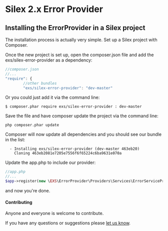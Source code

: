 Silex 2.x Error Provider
==========================


## Installing the ErrorProvider in a Silex project
The installation process is actually very simple.  Set up a Silex project with Composer.

Once the new project is set up, open the composer.json file and add the exs/silex-error-provider as a dependency:
``` js
//composer.json
//...
"require": {
        //other bundles
        "exs/silex-error-provider": "dev-master"
```
Or you could just add it via the command line:
```
$ composer.phar require exs/silex-error-provider : dev-master
```

Save the file and have composer update the project via the command line:
``` shell
php composer.phar update
```
Composer will now update all dependencies and you should see our bundle in the list:
``` shell
  - Installing exs/silex-error-provider (dev-master 463eb20)
    Cloning 463eb2081e7205e7556f6f65224c6ba9631e070a
```

Update the app.php to include our provider:
``` php
//app.php
//...
$app->register(new \EXS\ErrorProvider\Providers\Services\ErrorServiceProvider());
```

and now you're done.


#### Contributing ####
Anyone and everyone is welcome to contribute.

If you have any questions or suggestions please [let us know][1].

[1]: http://www.ex-situ.com/